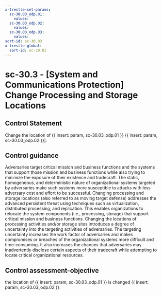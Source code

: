 ```yaml
---
x-trestle-set-params:
  sc-30.03_odp.01:
    values:
  sc-30.03_odp.02:
    values:
  sc-30.03_odp.03:
    values:
sort-id: sc-30.03
x-trestle-global:
  sort-id: sc-30.03
---
```


# sc-30.3 - \[System and Communications Protection\] Change Processing and Storage Locations

## Control Statement

Change the location of {{ insert: param, sc-30.03_odp.01 }} {{ insert: param, sc-30.03_odp.02 }}].

## Control guidance

Adversaries target critical mission and business functions and the systems that support those mission and business functions while also trying to minimize the exposure of their existence and tradecraft. The static, homogeneous, and deterministic nature of organizational systems targeted by adversaries make such systems more susceptible to attacks with less adversary cost and effort to be successful. Changing processing and storage locations (also referred to as moving target defense) addresses the advanced persistent threat using techniques such as virtualization, distributed processing, and replication. This enables organizations to relocate the system components (i.e., processing, storage) that support critical mission and business functions. Changing the locations of processing activities and/or storage sites introduces a degree of uncertainty into the targeting activities of adversaries. The targeting uncertainty increases the work factor of adversaries and makes compromises or breaches of the organizational systems more difficult and time-consuming. It also increases the chances that adversaries may inadvertently disclose certain aspects of their tradecraft while attempting to locate critical organizational resources.

## Control assessment-objective

the location of {{ insert: param, sc-30.03_odp.01 }} is changed {{ insert: param, sc-30.03_odp.02 }}.
